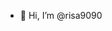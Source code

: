 - 👋 Hi, I’m @risa9090

<!---
risa9090/risa9090 is a ✨ special ✨ repository because its `README.md` (this file) appears on your GitHub profile.
You can click the Preview link to take a look at your changes.
--->
